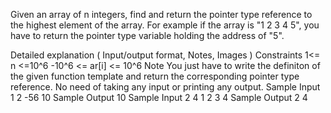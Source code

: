 Given an array of n integers, find and return the pointer type reference to the highest element of the array. For example if the array is "1 2 3 4 5", you have to return the pointer type variable holding the address of "5".

Detailed explanation ( Input/output format, Notes, Images )
Constraints
 1<= n <=10^6
-10^6 <= ar[i] <= 10^6
Note
You just have to write the definiton of the given function template and return the corresponding pointer type reference. No need of taking any input or printing any output.
Sample Input 1
 2
-56 10
Sample Output
10
Sample Input 2
4
1 2 3 4
Sample Output 2
4

